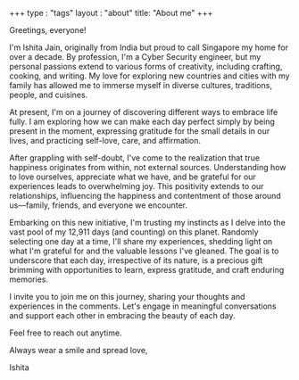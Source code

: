 +++
type : "tags"
layout : "about"
title: "About me"
+++


Greetings, everyone!

I'm Ishita Jain, originally from India but proud to call Singapore my home for over a decade. By profession, I'm a Cyber Security engineer, but my personal passions extend to various forms of creativity, including crafting, cooking, and writing. My love for exploring new countries and cities with my family has allowed me to immerse myself in diverse cultures, traditions, people, and cuisines.

At present, I'm on a journey of discovering different ways to embrace life fully. I am exploring how we can make each day perfect simply by being present in the moment, expressing gratitude for the small details in our lives, and practicing self-love, care, and affirmation.

After grappling with self-doubt, I've come to the realization that true happiness originates from within, not external sources. Understanding how to love ourselves, appreciate what we have, and be grateful for our experiences leads to overwhelming joy. This positivity extends to our relationships, influencing the happiness and contentment of those around us—family, friends, and everyone we encounter.

Embarking on this new initiative, I'm trusting my instincts as I delve into the vast pool of my 12,911 days (and counting) on this planet. Randomly selecting one day at a time, I'll share my experiences, shedding light on what I'm grateful for and the valuable lessons I've gleaned. The goal is to underscore that each day, irrespective of its nature, is a precious gift brimming with opportunities to learn, express gratitude, and craft enduring memories.

I invite you to join me on this journey, sharing your thoughts and experiences in the comments. Let's engage in meaningful conversations and support each other in embracing the beauty of each day.

Feel free to reach out anytime.

Always wear a smile and spread love,

Ishita